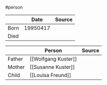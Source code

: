 #person 


|      | Date     | Source |
| ---- | -------- | ------ |
| Born | 19950417 |        |
| Died |          |        |

|        | Person              | Source |
| ------ | ------------------- | ------ |
| Father | [[Wolfgang Kuster]] |        |
| Mother | [[Susanne Kuster]]  |        |
| Child  | [[Louisa Freund]]   |        |
